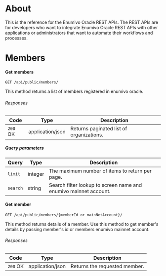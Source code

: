 # About

This is the reference for the Enumivo Oracle REST APIs. The REST APIs are for developers who want to integrate Enumivo Oracle REST APIs with other applications or administrators that want to automate their workflows and processes.

# Members
#### Get members
`GET /api/public/members/`

This method returns a list of members registered in enumivo oracle.

###### Responses
| Code | Type | Description |
| --- | --- | --- |
| `200` OK | application/json | Returns paginated list of organizations. |

##### Query parameters
| Query | Type | Description |
| --- | --- | --- |
| `limit` | integer | The maximum number of items to return per page. |
| `search` | string | Search filter lookup to screen name and enumivo mainnet account. |

#### Get member
`GET /api/public/members/{memberId or mainNetAccount}/`

This method returns details of a member. Use this method to get member's details by passing member's id or members enumivo mainnet account.

###### Responses
| Code | Type | Description |
| --- | --- | --- |
| `200` OK | application/json | Returns the requested member. |
